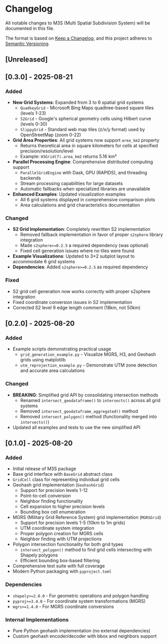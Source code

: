 # Changelog

All notable changes to M3S (Multi Spatial Subdivision System) will be documented in this file.

The format is based on [Keep a Changelog](https://keepachangelog.com/en/1.0.0/),
and this project adheres to [Semantic Versioning](https://semver.org/spec/v2.0.0.html).

## [Unreleased]

## [0.3.0] - 2025-08-21

### Added
- **New Grid Systems**: Expanded from 3 to 6 spatial grid systems
  - `QuadkeyGrid` - Microsoft Bing Maps quadtree-based square tiles (levels 1-23)
  - `S2Grid` - Google's spherical geometry cells using Hilbert curve (levels 0-30)
  - `SlippyGrid` - Standard web map tiles (z/x/y format) used by OpenStreetMap (zoom 0-22)
- **Grid Area Properties**: All grid systems now support `area_km2` property
  - Returns theoretical area in square kilometers for cells at specified precision/resolution/level
  - Example: `H3Grid(7).area_km2` returns 5.16 km²
- **Parallel Processing Engine**: Comprehensive distributed computing support
  - `ParallelGridEngine` with Dask, GPU (RAPIDS), and threading backends
  - Stream processing capabilities for large datasets
  - Automatic fallbacks when specialized libraries are unavailable
- **Enhanced Examples**: Updated visualization examples
  - All 6 grid systems displayed in comprehensive comparison plots
  - Area calculations and grid characteristics documentation

### Changed
- **S2 Grid Implementation**: Completely rewritten S2 implementation
  - Removed fallback implementation in favor of proper `s2sphere` library integration
  - Made `s2sphere>=0.2.5` a required dependency (was optional)
  - Fixed cell generation issues where no tiles were found
- **Example Visualizations**: Updated to 3×2 subplot layout to accommodate 6 grid systems
- **Dependencies**: Added `s2sphere>=0.2.5` as required dependency

### Fixed
- S2 grid cell generation now works correctly with proper s2sphere integration
- Fixed coordinate conversion issues in S2 implementation
- Corrected S2 level 9 edge length comment (18km, not 50km)

## [0.2.0] - 2025-08-20

### Added
- Example scripts demonstrating practical usage
  - `grid_generation_example.py` - Visualize MGRS, H3, and Geohash grids using matplotlib
  - `utm_reprojection_example.py` - Demonstrate UTM zone detection and accurate area calculations

### Changed
- **BREAKING**: Simplified grid API by consolidating intersection methods
  - Renamed `intersect_geodataframe()` to `intersects()` across all grid systems
  - Removed `intersect_geodataframe_aggregated()` method
  - Removed `intersect_polygon()` method (functionality merged into `intersects()`)
- Updated all examples and tests to use the new simplified API

## [0.1.0] - 2025-08-20

### Added
- Initial release of M3S package
- Base grid interface with `BaseGrid` abstract class
- `GridCell` class for representing individual grid cells
- Geohash grid implementation (`GeohashGrid`)
  - Support for precision levels 1-12
  - Point-to-cell conversion
  - Neighbor finding functionality
  - Cell expansion to higher precision levels
  - Bounding box cell enumeration
- MGRS (Military Grid Reference System) grid implementation (`MGRSGrid`)
  - Support for precision levels 1-5 (10km to 1m grids)
  - UTM coordinate system integration
  - Proper polygon creation for MGRS cells
  - Neighbor finding with UTM projections
- Polygon intersection functionality for both grid types
  - `intersect_polygon()` method to find grid cells intersecting with Shapely polygons
  - Efficient bounding box-based filtering
- Comprehensive test suite with full coverage
- Modern Python packaging with `pyproject.toml`

### Dependencies
- `shapely>=2.0.0` - For geometric operations and polygon handling
- `pyproj>=3.4.0` - For coordinate system transformations (MGRS)
- `mgrs>=1.4.0` - For MGRS coordinate conversions

### Internal Implementations
- Pure Python geohash implementation (no external dependencies)
- Custom geohash encoder/decoder with bbox and neighbors support